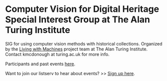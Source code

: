 # Computer Vision for Digital Heritage Special Interest Group at The Alan Turing Institute
SIG  for using computer vision methods with historical collections. Organized by the [Living with Machines](http://livingwithmachines.ac.uk/) project team at The Alan Turing Institute. Contact kmcdonough at turing.ac.uk for more info.

Participants and past events [here](https://computervision4digitalheritage.github.io/sig/).

Want to join our listserv to hear about events? >> [Sign up here](https://forms.office.com/Pages/ResponsePage.aspx?id=p_SVQ1XklU-Knx-672OE-fR6PcyyBV1JuragBENwKPJUM0VEMlBYS1RTS05RNFg3N0tYUUFXRlZGMCQlQCN0PWcu).
